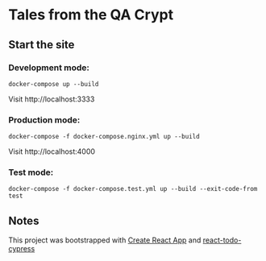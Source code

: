 # Tales from the QA Crypt

## Start the site
### Development mode:

`docker-compose up --build`

Visit http://localhost:3333

### Production mode:

`docker-compose -f docker-compose.nginx.yml up --build`

Visit http://localhost:4000

### Test mode:

`docker-compose -f docker-compose.test.yml up --build --exit-code-from test`

## Notes

This project was bootstrapped with [Create React App](https://github.com/facebookincubator/create-react-app) and [react-todo-cypress](https://github.com/avanslaars/react-todo-cypress)
